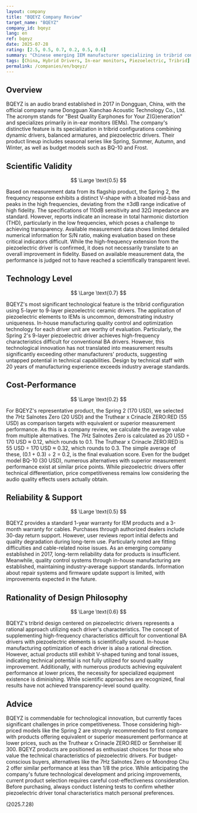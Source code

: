 ```yaml
---
layout: company
title: "BQEYZ Company Review"
target_name: "BQEYZ"
company_id: bqeyz
lang: en
ref: bqeyz
date: 2025-07-28
rating: [2.5, 0.5, 0.7, 0.2, 0.5, 0.6]
summary: "Chinese emerging IEM manufacturer specializing in tribrid configurations using piezoelectric drivers. While technological innovation is commendable, challenges remain in measurement performance and price competitiveness."
tags: [China, Hybrid Drivers, In-ear monitors, Piezoelectric, Tribrid]
permalink: /companies/en/bqeyz/
---
```

## Overview

BQEYZ is an audio brand established in 2017 in Dongguan, China, with the official company name Dongguan Xianchao Acoustic Technology Co., Ltd. The acronym stands for "Best Quality Earphones for Your Z(G)eneration" and specializes primarily in in-ear monitors (IEMs). The company's distinctive feature is its specialization in tribrid configurations combining dynamic drivers, balanced armatures, and piezoelectric drivers. Their product lineup includes seasonal series like Spring, Summer, Autumn, and Winter, as well as budget models such as BQ-10 and Frost.

## Scientific Validity

$$ \Large \text{0.5} $$

Based on measurement data from its flagship product, the Spring 2, the frequency response exhibits a distinct V-shape with a bloated mid-bass and peaks in the high frequencies, deviating from the ±3dB range indicative of high fidelity. The specifications of 110dB sensitivity and 32Ω impedance are standard. However, reports indicate an increase in total harmonic distortion (THD), particularly in the low frequencies, which poses a challenge to achieving transparency. Available measurement data shows limited detailed numerical information for S/N ratio, making evaluation based on these critical indicators difficult. While the high-frequency extension from the piezoelectric driver is confirmed, it does not necessarily translate to an overall improvement in fidelity. Based on available measurement data, the performance is judged not to have reached a scientifically transparent level.

## Technology Level

$$ \Large \text{0.7} $$

BQEYZ's most significant technological feature is the tribrid configuration using 5-layer to 9-layer piezoelectric ceramic drivers. The application of piezoelectric elements to IEMs is uncommon, demonstrating industry uniqueness. In-house manufacturing quality control and optimization technology for each driver unit are worthy of evaluation. Particularly, the Spring 2's 9-layer piezoelectric driver achieves high-frequency characteristics difficult for conventional BA drivers. However, this technological innovation has not translated into measurement results significantly exceeding other manufacturers' products, suggesting untapped potential in technical capabilities. Design by technical staff with 20 years of manufacturing experience exceeds industry average standards.

## Cost-Performance

$$ \Large \text{0.2} $$

For BQEYZ's representative product, the Spring 2 (170 USD), we selected the 7Hz Salnotes Zero (20 USD) and the Truthear x Crinacle ZERO:RED (55 USD) as comparison targets with equivalent or superior measurement performance. As this is a company review, we calculate the average value from multiple alternatives. The 7Hz Salnotes Zero is calculated as 20 USD ÷ 170 USD ≈ 0.12, which rounds to 0.1. The Truthear x Crinacle ZERO:RED is 55 USD ÷ 170 USD ≈ 0.32, which rounds to 0.3. The simple average of these, (0.1 + 0.3) ÷ 2 = 0.2, is the final evaluation score. Even for the budget model BQ-10 (30 USD), numerous alternatives with superior measurement performance exist at similar price points. While piezoelectric drivers offer technical differentiation, price competitiveness remains low considering the audio quality effects users actually obtain.

## Reliability & Support

$$ \Large \text{0.5} $$

BQEYZ provides a standard 1-year warranty for IEM products and a 3-month warranty for cables. Purchases through authorized dealers include 30-day return support. However, user reviews report initial defects and quality degradation during long-term use. Particularly noted are fitting difficulties and cable-related noise issues. As an emerging company established in 2017, long-term reliability data for products is insufficient. Meanwhile, quality control systems through in-house manufacturing are established, maintaining industry-average support standards. Information about repair systems and firmware update support is limited, with improvements expected in the future.

## Rationality of Design Philosophy

$$ \Large \text{0.6} $$

BQEYZ's tribrid design centered on piezoelectric drivers represents a rational approach utilizing each driver's characteristics. The concept of supplementing high-frequency characteristics difficult for conventional BA drivers with piezoelectric elements is scientifically sound. In-house manufacturing optimization of each driver is also a rational direction. However, actual products still exhibit V-shaped tuning and tonal issues, indicating technical potential is not fully utilized for sound quality improvement. Additionally, with numerous products achieving equivalent performance at lower prices, the necessity for specialized equipment existence is diminishing. While scientific approaches are recognized, final results have not achieved transparency-level sound quality.

## Advice

BQEYZ is commendable for technological innovation, but currently faces significant challenges in price competitiveness. Those considering high-priced models like the Spring 2 are strongly recommended to first compare with products offering equivalent or superior measurement performance at lower prices, such as the Truthear x Crinacle ZERO:RED or Sennheiser IE 300. BQEYZ products are positioned as enthusiast choices for those who value the technical characteristics of piezoelectric drivers. For budget-conscious buyers, alternatives like the 7Hz Salnotes Zero or Moondrop Chu 2 offer similar performance at less than 1/8 the price. While anticipating the company's future technological development and pricing improvements, current product selection requires careful cost-effectiveness consideration. Before purchasing, always conduct listening tests to confirm whether piezoelectric driver tonal characteristics match personal preferences.

(2025.7.28)
